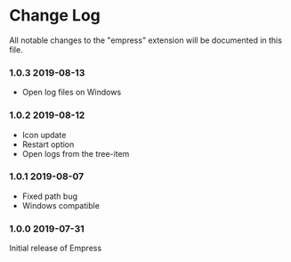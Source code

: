 # Change Log

All notable changes to the "empress" extension will be documented in this file.

### 1.0.3 2019-08-13
 - Open log files on Windows

### 1.0.2 2019-08-12
- Icon update
- Restart option
- Open logs from the tree-item

### 1.0.1 2019-08-07

- Fixed path bug
- Windows compatible

### 1.0.0 2019-07-31

Initial release of Empress